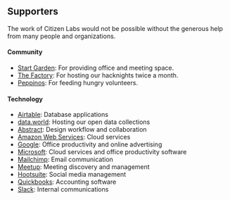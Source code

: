 ## Supporters

The work of Citizen Labs would not be possible without the generous help from many people and organizations.

#### Community
 - [Start Garden](http://startgarden.com): For providing office and meeting space.
 - [The Factory](http://workthefactory.com): For hosting our hacknights twice a month.
 - [Peppinos](http://www.peppinospizza.com/peppinos-sports-grille): For feeding hungry volunteers.

#### Technology
- [Airtable](https://airtable.com): Database applications
- [data.world](https://data.world/): Hosting our open data collections
- [Abstract](https://www.goabstract.com): Design workflow and collaboration
- [Amazon Web Services](https://aws.amazon.com): Cloud services
- [Google](https://www.google.com/nonprofits/products/): Office productivity and online advertising
- [Microsoft](https://www.microsoft.com/en-us/nonprofits): Cloud services and office productivity software
- [Mailchimp](https://mailchimp.com): Email communication
- [Meetup](https://www.meetup.com): Meeting discovery and management
- [Hootsuite](https://hootsuite.com): Social media management
- [Quickbooks](https://quickbooks.intuit.com/): Accounting software
- [Slack](https://slack.com): Internal communications
